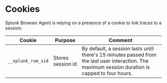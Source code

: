 # Cookies

Splunk Browser Agent is relying on a presence of a cookie to link traces to a session:

|Cookie|Purpose|Comment|
|---|---|---|
|`__splunk_rum_sid`|Stores session id|By default, a session lasts until there's 15 minutes passed from the last user interaction. The maximum session duration is capped to four hours.|
